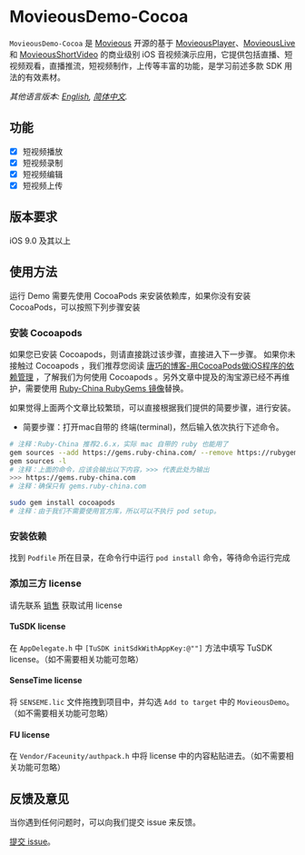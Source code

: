 # MovieousDemo-Cocoa

`MovieousDemo-Cocoa` 是 [Movieous](https://movieous.cn/) 开源的基于 [MovieousPlayer](https://github.com/movieous-team/MovieousPlayer-Cocoa-Release)、[MovieousLive](https://github.com/movieous-team/MovieousLive-Cocoa-Release) 和 [MovieousShortVideo](https://github.com/movieous-team/MovieousShortVideo-Cocoa-Release) 的商业级别 iOS 音视频演示应用，它提供包括直播、短视频观看，直播推流，短视频制作，上传等丰富的功能，是学习前述多款 SDK 用法的有效素材。

*其他语言版本: [English](README.en-us.md), [简体中文](README.md).*

## 功能

- [x] 短视频播放
- [x] 短视频录制
- [x] 短视频编辑
- [x] 短视频上传

## 版本要求

iOS 9.0 及其以上

## 使用方法
运行 Demo 需要先使用 CocoaPods 来安装依赖库，如果你没有安装 CocoaPods，可以按照下列步骤安装

### 安装 Cocoapods
如果您已安装 Cocoapods，则请直接跳过该步骤，直接进入下一步骤。
如果你未接触过 Cocoapods ，我们推荐您阅读 [唐巧的博客-用CocoaPods做iOS程序的依赖管理](https://blog.devtang.com/2014/05/25/use-cocoapod-to-manage-ios-lib-dependency/ "用CocoaPods做iOS程序的依赖管理") ，了解我们为何使用 Cocoapods 。另外文章中提及的淘宝源已经不再维护，需要使用 [Ruby-China RubyGems 镜像](https://gems.ruby-china.com/)替换。

如果觉得上面两个文章比较繁琐，可以直接根据我们提供的简要步骤，进行安装。
* 简要步骤：打开mac自带的 终端(terminal)，然后输入依次执行下述命令。

```bash
# 注释：Ruby-China 推荐2.6.x，实际 mac 自带的 ruby 也能用了
gem sources --add https://gems.ruby-china.com/ --remove https://rubygems.org/
gem sources -l
# 注释：上面的命令，应该会输出以下内容，>>> 代表此处为输出
>>> https://gems.ruby-china.com
# 注释：确保只有 gems.ruby-china.com

sudo gem install cocoapods
# 注释：由于我们不需要使用官方库，所以可以不执行 pod setup。
```

### 安装依赖
找到 `Podfile` 所在目录，在命令行中运行 `pod install` 命令，等待命令运行完成

### 添加三方 license
请先联系 [销售](mailto:sales@movieous.video) 获取试用 license
#### TuSDK license
在 `AppDelegate.h` 中 `[TuSDK initSdkWithAppKey:@""]` 方法中填写 TuSDK license。（如不需要相关功能可忽略）

#### SenseTime license
将 `SENSEME.lic` 文件拖拽到项目中，并勾选 `Add to target` 中的 `MovieousDemo`。（如不需要相关功能可忽略）

#### FU license
在 `Vendor/Faceunity/authpack.h` 中将 license 中的内容粘贴进去。（如不需要相关功能可忽略）

## 反馈及意见

当你遇到任何问题时，可以向我们提交 issue 来反馈。

[提交 issue](https://github.com/movieous-team/MovieousDemo-Cocoa-Release/issues)。
